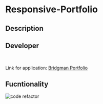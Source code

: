 # Responsive-Portfolio

## Description



## Developer 


<br>

Link for application: [Bridgman Portfolio](https://dbridgman1.github.io/Responsive-Portfolio/)

## Fucntionality

![code refactor](Develop/assets/images/Screenshot.PNG)